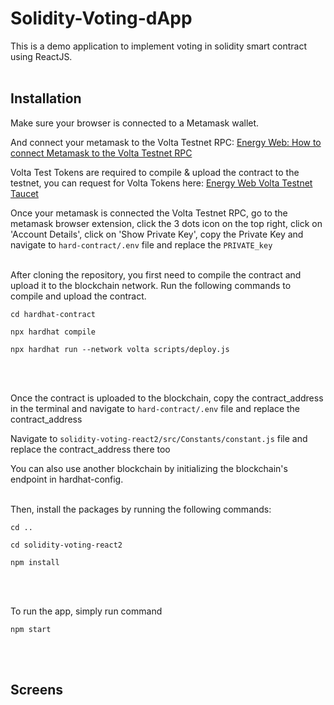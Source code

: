 # Solidity-Voting-dApp

This is a demo application to implement voting in solidity smart contract using ReactJS.
<br></br>

## Installation

Make sure your browser is connected to a Metamask wallet.

And connect your metamask to the Volta Testnet RPC: [Energy Web: How to connect Metamask to the Volta Testnet RPC](https://youtu.be/ThKW18ZZalg?si=hWgnxn--OvMPN1HH)

Volta Test Tokens are required to compile & upload the contract to the testnet, you can request for Volta Tokens here: [Energy Web Volta Testnet Taucet](https://voltafaucet.energyweb.org/)

Once your metamask is connected the Volta Testnet RPC, go to the metamask browser extension, click the 3 dots icon on the top right, click on 'Account Details', click on 'Show Private Key', copy the Private Key and navigate to `hard-contract/.env` file and replace the `PRIVATE_key`
<br></br>

After cloning the repository, you first need to compile the contract and upload it to the blockchain network. Run the following commands to compile and upload the contract.

```shell
cd hardhat-contract
```
```shell
npx hardhat compile
```
```shell
npx hardhat run --network volta scripts/deploy.js
```
<br></br>

Once the contract is uploaded to the blockchain, copy the contract_address in the terminal and navigate to `hard-contract/.env` file and replace the contract_address

Navigate to `solidity-voting-react2/src/Constants/constant.js` file and replace the contract_address there too

You can also use another blockchain by initializing the blockchain's endpoint in hardhat-config.
<br></br>

Then, install the packages by running the following commands: 

```shell
cd ..
```
```shell
cd solidity-voting-react2
```
```shell
npm install
```
<br></br>

To run the app, simply run command

```shell
npm start
```
<br></br>


## Screens
